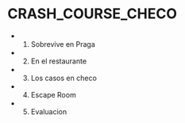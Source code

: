 # CRASH_COURSE_CHECO

- 01. Sobrevive en Praga
- 02. En el restaurante
- 03. Los casos en checo
- 04. Escape Room
- 05. Evaluacion
 
